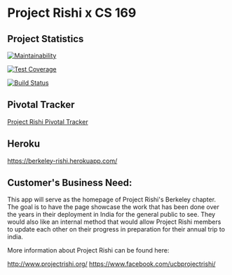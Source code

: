 # Project Rishi x CS 169


## Project Statistics
[![Maintainability](https://api.codeclimate.com/v1/badges/c7927f95f7d7869fe64a/maintainability)](https://codeclimate.com/github/AdeelCheema/rishi/maintainability)

[![Test Coverage](https://api.codeclimate.com/v1/badges/c7927f95f7d7869fe64a/test_coverage)](https://codeclimate.com/github/AdeelCheema/rishi/test_coverage)

[![Build Status](https://travis-ci.org/AdeelCheema/Berkeley-Rishi.svg?branch=master)](https://travis-ci.org/AdeelCheema/Berkeley-Rishi)

## Pivotal Tracker
[Project Rishi Pivotal Tracker](https://www.pivotaltracker.com/n/projects/2118222)

## Heroku

https://berkeley-rishi.herokuapp.com/

## Customer's Business Need:

This app will serve as the homepage of Project Rishi's Berkeley chapter. The goal is to have the page showcase the work that has been done over the years in their deployment in India for the general public to see. They would also like an internal method that would allow Project Rishi members to update each other on their progress in preparation for their annual trip to india. 

More information about Project Rishi can be found here:

http://www.projectrishi.org/
https://www.facebook.com/ucbprojectrishi/
